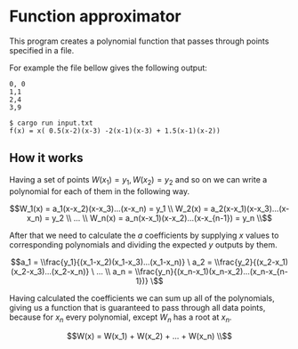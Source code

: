 # Function approximator
This program creates a polynomial function that passes through points specified in a file.

For example the file bellow gives the following output:
```
0, 0
1,1
2,4
3,9
```
```shell
$ cargo run input.txt
f(x) = x( 0.5(x-2)(x-3) -2(x-1)(x-3) + 1.5(x-1)(x-2))
```

## How it works
Having a set of points $W(x_1) = y_1, W(x_2) = y_2$ and so on we can write a polynomial for each of them in the following way.
```math
W_1(x) = a_1(x-x_2)(x-x_3)...(x-x_n) = y_1 \\
W_2(x) = a_2(x-x_1)(x-x_3)...(x-x_n) = y_2 \\
... \\
W_n(x) = a_n(x-x_1)(x-x_2)...(x-x_{n-1}) = y_n \\
```

After that we need to calculate the $a$ coefficients by supplying $x$ values to corresponding polynomials and dividing the expected $y$ outputs by them.
```math
a_1 = \\frac{y_1}{(x_1-x_2)(x_1-x_3)...(x_1-x_n)} \
a_2 = \\frac{y_2}{(x_2-x_1)(x_2-x_3)...(x_2-x_n)} \
... \\
a_n = \\frac{y_n}{(x_n-x_1)(x_n-x_2)...(x_n-x_{n-1})} \
```

Having calculated the coefficients we can sum up all of the polynomials, giving us a function that is guaranteed to pass through all data points, because for $x_n$ every polynomial, except $W_n$ has a root at $x_n$.
```math
W(x) = W(x_1) + W(x_2) + ... + W(x_n) \\
```

